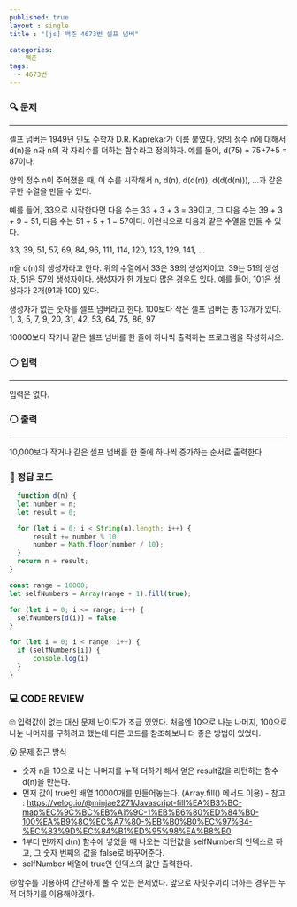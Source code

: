 ```yaml
---
published: true
layout : single
title : "[js] 백준 4673번 셀프 넘버"

categories:
  - 백준
tags:
  - 4673번
---
```


### 🔍 문제
----
셀프 넘버는 1949년 인도 수학자 D.R. Kaprekar가 이름 붙였다. 양의 정수 n에 대해서 d(n)을 n과 n의 각 자리수를 더하는 함수라고 정의하자. 예를 들어, d(75) = 75+7+5 = 87이다.

양의 정수 n이 주어졌을 때, 이 수를 시작해서 n, d(n), d(d(n)), d(d(d(n))), ...과 같은 무한 수열을 만들 수 있다. 

예를 들어, 33으로 시작한다면 다음 수는 33 + 3 + 3 = 39이고, 그 다음 수는 39 + 3 + 9 = 51, 다음 수는 51 + 5 + 1 = 57이다. 이런식으로 다음과 같은 수열을 만들 수 있다.

33, 39, 51, 57, 69, 84, 96, 111, 114, 120, 123, 129, 141, ...

n을 d(n)의 생성자라고 한다. 위의 수열에서 33은 39의 생성자이고, 39는 51의 생성자, 51은 57의 생성자이다. 생성자가 한 개보다 많은 경우도 있다. 예를 들어, 101은 생성자가 2개(91과 100) 있다. 

생성자가 없는 숫자를 셀프 넘버라고 한다. 100보다 작은 셀프 넘버는 총 13개가 있다. 1, 3, 5, 7, 9, 20, 31, 42, 53, 64, 75, 86, 97

10000보다 작거나 같은 셀프 넘버를 한 줄에 하나씩 출력하는 프로그램을 작성하시오.

### ⚪ 입력
----
입력은 없다.

### ⚪ 출력
---
10,000보다 작거나 같은 셀프 넘버를 한 줄에 하나씩 증가하는 순서로 출력한다.

### 📝 정답 코드
```javascript
  function d(n) {
  let number = n;
  let result = 0;

  for (let i = 0; i < String(n).length; i++) {
      result += number % 10;
      number = Math.floor(number / 10);
  }
  return n + result;
}

const range = 10000;
let selfNumbers = Array(range + 1).fill(true);

for (let i = 0; i <= range; i++) {
  selfNumbers[d(i)] = false;
}

for (let i = 0; i < range; i++) {
  if (selfNumbers[i]) {
      console.log(i)
  }
}
```

### 💻 CODE REVIEW

🙄 입력값이 없는 대신 문제 난이도가 조금 있었다. 처음엔 10으로 나눈 나머지, 100으로 나눈 나머지를 구하려고 했는데 다른 코드를 참조해보니 더 좋은 방법이 있었다.

😮 문제 접근 방식

* 숫자 n을 10으로 나눈 나머지를 누적 더하기 해서 얻은 result값을 리턴하는 함수 d(n)을 만든다.
* 먼저 값이 true인 배열 10000개를 만들어놓는다. (Array.fill() 메서드 이용) - 참고 : https://velog.io/@minjae2271/Javascript-fill%EA%B3%BC-map%EC%9C%BC%EB%A1%9C-1%EB%B6%80%ED%84%B0-100%EA%B9%8C%EC%A7%80-%EB%B0%B0%EC%97%B4-%EC%83%9D%EC%84%B1%ED%95%98%EA%B8%B0 
* 1부터 만까지 d(n) 함수에 넣었을 때 나오는 리턴값을 selfNumber의 인덱스로 하고, 그 숫자 번째의 값을 false로 바꾸어준다.
* selfNumber 배열에 true인 인덱스의 값만 출력한다.

😢함수를 이용하여 간단하게 풀 수 있는 문제였다. 앞으로 자릿수끼리 더하는 경우는 누적 더하기를 이용해야겠다.



